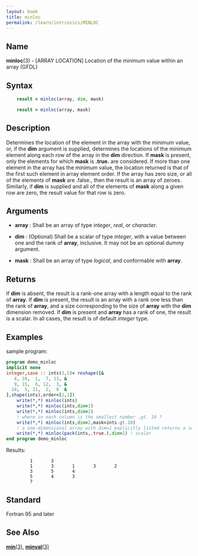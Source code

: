 ```yaml
---
layout: book
title: minloc
permalink: /learn/intrinsics/MINLOC
---
```

## __Name__

__minloc__(3) - \[ARRAY LOCATION\] Location of the minimum value within an array
(GFDL)

## __Syntax__
```fortran
    result = minloc(array, dim, mask) 

    result = minloc(array, mask)
```
## __Description__

Determines the location of the element in the array with the minimum
value, or, if the __dim__ argument is supplied, determines the locations of
the minimum element along each row of the array in the __dim__ direction. If
__mask__ is present, only the elements for which __mask__ is __.true.__ are
considered. If more than one element in the array has the minimum value,
the location returned is that of the first such element in array element
order. If the array has zero size, or all of the elements of __mask__ are
.false., then the result is an array of zeroes. Similarly, if __dim__ is
supplied and all of the elements of __mask__ along a given row are zero, the
result value for that row is zero.

## __Arguments__

  - __array__
    : Shall be an array of type _integer_, _real_, or _character_.

  - __dim__
    : (Optional) Shall be a scalar of type _integer_, with a value between
    one and the rank of __array__, inclusive. It may not be an optional
    dummy argument.

  - __mask__
    : Shall be an array of type _logical_, and conformable with __array__.

## __Returns__

If __dim__ is absent, the result is a rank-one array with a length equal to
the rank of __array__. If __dim__ is present, the result is an array with a rank
one less than the rank of __array__, and a size corresponding to the size of
__array__ with the __dim__ dimension removed. If __dim__ is present and __array__ has a
rank of one, the result is a scalar. In all cases, the result is of
default _integer_ type.

## __Examples__

sample program:

```fortran
program demo_minloc
implicit none
integer,save :: ints(3,5)= reshape([&
   4, 10,  1,  7, 13, &
   9, 15,  6, 12,  3, &
  14,  5, 11,  2,  8  &
],shape(ints),order=[2,1])
    write(*,*) minloc(ints)
    write(*,*) minloc(ints,dim=1)
    write(*,*) minloc(ints,dim=2)
    ! where in each column is the smallest number .gt. 10 ?
    write(*,*) minloc(ints,dim=2,mask=ints.gt.10)
    ! a one-dimensional array with dim=1 explicitly listed returns a scalar
    write(*,*) minloc(pack(ints,.true.),dim=1) ! scalar
end program demo_minloc
```
Results:

```text
         1       3
         1       3       1       3       2
         3       5       4
         5       4       3
         7
```
## __Standard__

Fortran 95 and later

## __See Also__

[__min__(3)](MIN),
[__minval__(3)](MINVAL)
